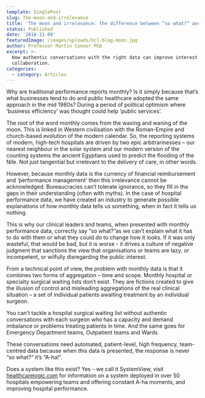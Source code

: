 ```yaml
---
template: SinglePost
slug: The-moon-and-irrelevance
title: 'The moon and irrelevance: the difference between “so what?” and “A-ha!”'
status: Published
date: '2018-11-08'
featuredImage: /images/uploads/hcl-blog-moon.jpg
author: Professor Martin Connor PhD
excerpt: >-
  How authentic conversations with the right data can improve interest and
  collaboration.
categories:
  - category: Articles
---
```

Why are traditional performance reports monthly? Is it simply because that’s what businesses tend to do and public healthcare adopted the same approach in the mid 1980s? During a period of political optimism where ‘business efficiency’ was thought could help ‘public services’.



The root of the word monthly comes from the waxing and waning of the moon. This is linked in Western civilisation with the Roman-Empire and church-based evolution of the modern calendar. So, the reporting systems of modern, high-tech hospitals are driven by two epic arbitrarinesses – our nearest neighbour in the solar system and our modern version of the counting systems the ancient Egyptians used to predict the flooding of the Nile. Not just tangential but irrelevant to the delivery of care, in other words.



However, because monthly data is the currency of financial reimbursement and ‘performance management’ then this irrelevance cannot be acknowledged. Bureaucracies can’t tolerate ignorance, so they fill in the gaps in their understanding (often with myths). In the case of hospital performance data, we have created an industry to generate possible explanations of how monthly data tells us something, when in fact it tells us nothing.



This is why our clinical leaders and teams, when presented with monthly performance data, correctly say “so what?”as we can’t explain what it has to do with them or what they could do to change how it looks. If it was only wasteful, that would be bad, but it is worse - it drives a culture of negative judgment that sanctions the view that organisations or teams are lazy, or incompetent, or wilfully disregarding the public interest. 



From a technical point of view, the problem with monthly data is that it combines two forms of aggregation – time and scope. Monthly hospital or specialty surgical waiting lists don’t exist. They are fictions created to give the illusion of control and misleading aggregations of the real clinical situation – a set of individual patients awaiting treatment by an individual surgeon.



You can’t tackle a hospital surgical waiting list without authentic conversations with each surgeon who has a capacity and demand imbalance or problems treating patients in time.  And the same goes for Emergency Department teams, Outpatient teams and Wards.

These conversations need automated, patient-level, high frequency, team-centred data because when this data is presented, the response is never “so what?” it’s “A-ha!”.



Does a system like this exist? Yes - we call it SystemView, visit [healthcarelogic.com](https://www.healthcarelogic.com) for information on a system deployed in over 50 hospitals empowering teams and offering constant A-ha moments, and improving hospital performance.
